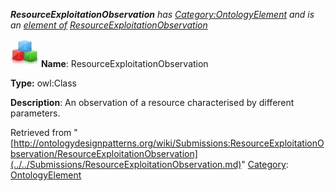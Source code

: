 ___ResourceExploitationObservation__ has [Category:OntologyElement](../../Category/OntologyElement.md "Category:OntologyElement") and is an [element of](../../Property/ElementOf.md "Property:ElementOf") [ResourceExploitationObservation](../../Submissions/ResourceExploitationObservation.md "Submissions:ResourceExploitationObservation")_


  




[![Class](../../images/thumb/2/27/Class.gif/45px-Class.gif)](../../Image/Class.gif.md "Class")
__Name__: ResourceExploitationObservation 


__Type:__ owl:Class 


__Description__: An observation of a resource characterised by different parameters. 





Retrieved from "[http://ontologydesignpatterns.org/wiki/Submissions:ResourceExploitationObservation/ResourceExploitationObservation](../../Submissions/ResourceExploitationObservation.md)"
 [Category](http://ontologydesignpatterns.org/wiki/Special:Categories "Special:Categories"): [OntologyElement](../../Category/OntologyElement.md "Category:OntologyElement")